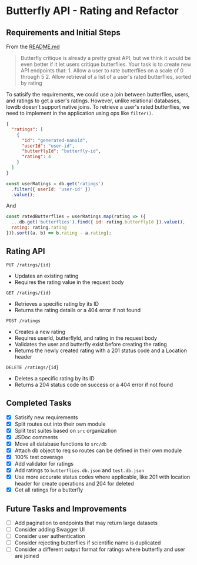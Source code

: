 # Butterfly API - Rating and Refactor

## Requirements and Initial Steps

From the [README.md](./README.md)

> Butterfly critique is already a pretty great API, but we think it would be even better if it let users critique butterflies. Your task is to create new API endpoints that:  1. Allow a user to rate butterflies on a scale of 0 through 5  2. Allow retrieval of a list of a user's rated butterflies, sorted by rating

To satisify the requirements, we could use a join between butterflies, users, and ratings to get a user's ratings. However, unlike relational databases, lowdb doesn't support native joins. To retrieve a user's rated butterflies, we need to implement in the application using ops like `filter()`.

```json
{
  "ratings": [
    {
      "id": "generated-nanoid",
      "userId": "user-id",
      "butterflyId": "butterfly-id",
      "rating": 4
    }
  ]
}
```

```javascript
const userRatings = db.get('ratings')
  .filter({ userId: 'user-id' })
  .value();
```

And

```javascript
const ratedButterflies = userRatings.map(rating => ({
  ...db.get('butterflies').find({ id: rating.butterflyId }).value(),
  rating: rating.rating
})).sort((a, b) => b.rating - a.rating);
```

## Rating API

`PUT /ratings/{id}`

- Updates an existing rating
- Requires the rating value in the request body

`GET /ratings/{id}`

- Retrieves a specific rating by its ID
- Returns the rating details or a 404 error if not found

`POST /ratings`

- Creates a new rating
- Requires userId, butterflyId, and rating in the request body
- Validates the user and butterfly exist before creating the rating
- Returns the newly created rating with a 201 status code and a Location header

`DELETE /ratings/{id}`
- Deletes a specific rating by its ID
- Returns a 204 status code on success or a 404 error if not found

## Completed Tasks
- [x] Satisify new requirements
- [x] Split routes out into their own module
- [x] Split test suites based on `src` organization
- [x] JSDoc comments
- [x] Move all database functions to `src/db`
- [x] Attach db object to req so routes can be defined in their own module
- [x] 100% test coverage
- [x] Add validator for ratings
- [x] Add ratings to `butterflies.db.json` and `test.db.json`
- [x] Use more accurate status codes where applicable, like 201 with location header for create operations and 204 for deleted
- [x] Get all ratings for a butterfly

## Future Tasks and Improvements
- [ ] Add pagination to endpoints that may return large datasets
- [ ] Consider adding Swagger UI
- [ ] Consider user authentication
- [ ] Consider rejecting butterflies if scientific name is duplicated
- [ ] Consider a different output format for ratings where butterfly and user are joined

